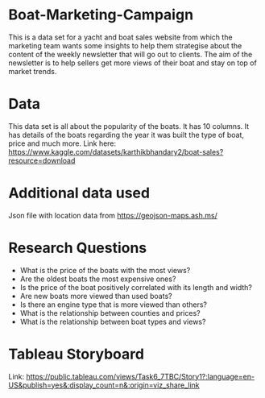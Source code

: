 # Boat-Marketing-Campaign
This is a data set for a yacht and boat sales website from which the marketing team wants some insights to help them strategise about the content of the weekly newsletter that will go out to clients. The aim of the newsletter is to help sellers get more views of their boat and stay on top of market trends.
# Data
This data set is all about the popularity of the boats. It has 10 columns. It has details of the boats regarding the year it was built the type of boat, price and much more. Link here: https://www.kaggle.com/datasets/karthikbhandary2/boat-sales?resource=download
# Additional data used
Json file with location data from https://geojson-maps.ash.ms/
# Research Questions
- What is the price of the boats with the most views?
- Are the oldest boats the most expensive ones?
- Is the price of the boat positively correlated with its length and width?
- Are new boats more viewed than used boats?
- Is there an engine type that is more viewed than others?
- What is the relationship between counties and prices?
- What is the relationship between boat types and views?
# Tableau Storyboard
Link: https://public.tableau.com/views/Task6_7TBC/Story1?:language=en-US&publish=yes&:display_count=n&:origin=viz_share_link
